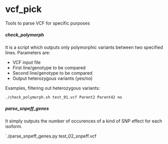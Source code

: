 vcf_pick
========

Tools to parse VCF for specific purposes

##### check_polymorph

It is a script which outputs only polymorphic variants between two specified lines.
Parameters are:
- VCF input file
- First line/genotype to be compared
- Second line/genotype to be compared
- Output heterozygous variants (yes/no)

Examples, filtering out heterozygous variants:

`./check_polymorph.sh test_01.vcf Parent2 Parent42 no`

##### parse_snpeff_genes

It simply outputs the number of occurences of a kind of SNP effect for each isoform.

`./parse_snpeff_genes.py test_02_snpeff.vcf
